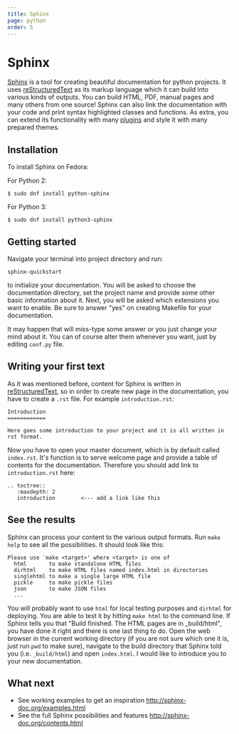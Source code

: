 ```yaml
---
title: Sphinx
page: python
order: 5
---
```


# Sphinx

[Sphinx](http://sphinx-doc.org/) is a tool for creating beautiful documentation for python projects. It uses [reStructuredText](http://docutils.sf.net/rst.html) as its markup language which it can build into various kinds of outputs. You can build HTML, PDF, manual pages and many others from one source! Sphinx can also link the documentation with your code and print syntax highlighted classes and functions. As extra, you can extend its functionality with many [plugins](http://sphinx-doc.org/develop.html#extensions) and style it with many prepared themes.


## Installation

To install Sphinx on Fedora:

For Python 2:

```
$ sudo dnf install python-sphinx
```

For Python 3:

```
$ sudo dnf install python3-sphinx
```


## Getting started

Navigate your terminal into project directory and run:

```
sphinx-quickstart
```

to initialize your documentation. You will be asked to choose the documentation directory, set the project name and provide some other basic information about it. Next, you will be asked which extensions you want to enable. Be sure to answer "yes" on creating Makefile for your documentation.

It may happen that will miss-type some answer or you just change your mind about it. You can of course alter them whenever you want, just by editing `conf.py` file.


## Writing your first text
As it was mentioned before, content for Sphinx is written in [reStructuredText](http://docutils.sf.net/rst.html), so in order to create new page in the documentation, you have to create a `.rst` file. For example `introduction.rst`:

```
Introduction
============

Here goes some introduction to your project and it is all written in rst format.
```

Now you have to open your master document, which is by default called `index.rst`. It's function is to serve welcome page and provide a table of contents for the documentation. Therefore you should add link to `introduction.rst` here:

```
.. toctree::
   :maxdepth: 2
   introduction        <--- add a link like this
```

## See the results
Sphinx can process your content to the various output formats. Run `make help` to see all the possibilities. It should look like this:

```
Please use `make <target>' where <target> is one of
  html       to make standalone HTML files
  dirhtml    to make HTML files named index.html in directories
  singlehtml to make a single large HTML file
  pickle     to make pickle files
  json       to make JSON files
  ...
```

You will probably want to use `html` for local testing purposes and `dirhtml` for deploying. You are able to test it by hitting `make html` to the command line. If Sphinx tells you that "Build finished. The HTML pages are in \_build/html", you have done it right and there is one last thing to do. Open the web browser in the current working directory (if you are not sure which one it is, just run `pwd` to make sure), navigate to the build directory that Sphinx told you (i.e. `_build/html`) and open `index.html`. I would like to introduce you to your new documentation.


## What next
- See working examples to get an inspiration <http://sphinx-doc.org/examples.html>
- See the full Sphinx possibilities and features <http://sphinx-doc.org/contents.html>
